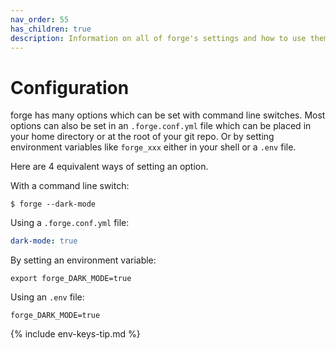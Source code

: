 ```yaml
---
nav_order: 55
has_children: true
description: Information on all of forge's settings and how to use them.
---
```


# Configuration

forge has many options which can be set with
command line switches.
Most options can also be set in an `.forge.conf.yml` file
which can be placed in your home directory or at the root of
your git repo. 
Or by setting environment variables like `forge_xxx`
either in your shell or a `.env` file.

Here are 4 equivalent ways of setting an option. 

With a command line switch:

```
$ forge --dark-mode
```

Using a `.forge.conf.yml` file:

```yaml
dark-mode: true
```

By setting an environment variable:

```
export forge_DARK_MODE=true
```

Using an `.env` file:

```
forge_DARK_MODE=true
```

{% include env-keys-tip.md %}

